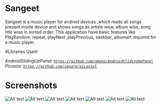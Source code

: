 # Sangeet
Sangeet is a music player for android devices ,which reads all songs present inside  device and shows songs as artists wise, album wise, song title wise in sorted order.  This application have basic features  like PlayRandom, repeat, playNext ,playPrevious, seekbar, albumart required for a music player.

#Libraries Used-

*AndroidSlidingUpPanel: [`https://github.com/umano/AndroidSlidingUpPanel`](https://github.com/umano/AndroidSlidingUpPanel)*
*Picasso: [`https://github.com/square/picassol`](https://github.com/square/picasso)*


# Screenshots

![Alt text](https://github.com/kaushik4439/Sangeet/blob/master/app/src/main/assets/launcher.png "Splash Screen")
![Alt text](https://github.com/kaushik4439/Sangeet/blob/master/app/src/main/assets/songsTitles.png "Songs Title wise")
![Alt text](https://github.com/kaushik4439/Sangeet/blob/master/app/src/main/assets/artist.png "artist wise")
![Alt text](https://github.com/kaushik4439/Sangeet/blob/master/app/src/main/assets/albums.png "album wise")
![Alt text](https://github.com/kaushik4439/Sangeet/blob/master/app/src/main/assets/artist_songs.png "songs of artist")
![Alt text](https://github.com/kaushik4439/Sangeet/blob/master/app/src/main/assets/album_songs.png "songs of a album")
![Alt text](https://github.com/kaushik4439/Sangeet/blob/master/app/src/main/assets/song_player.png "songs of a album")

